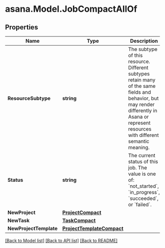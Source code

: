 
# asana.Model.JobCompactAllOf

## Properties

Name | Type | Description | Notes
------------ | ------------- | ------------- | -------------
**ResourceSubtype** | **string** | The subtype of this resource. Different subtypes retain many of the same fields and behavior, but may render differently in Asana or represent resources with different semantic meaning. | [optional] [readonly] 
**Status** | **string** | The current status of this job. The value is one of: &#x60;not_started&#x60;, &#x60;in_progress&#x60;, &#x60;succeeded&#x60;, or &#x60;failed&#x60;. | [optional] [readonly] 
**NewProject** | [**ProjectCompact**](ProjectCompact.md) |  | [optional] 
**NewTask** | [**TaskCompact**](TaskCompact.md) |  | [optional] 
**NewProjectTemplate** | [**ProjectTemplateCompact**](ProjectTemplateCompact.md) |  | [optional] 

[[Back to Model list]](../README.md#documentation-for-models)
[[Back to API list]](../README.md#documentation-for-api-endpoints)
[[Back to README]](../README.md)

